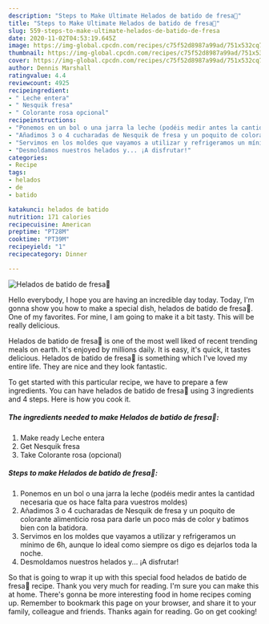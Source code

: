 ```yaml
---
description: "Steps to Make Ultimate Helados de batido de fresa🍓"
title: "Steps to Make Ultimate Helados de batido de fresa🍓"
slug: 559-steps-to-make-ultimate-helados-de-batido-de-fresa
date: 2020-11-02T04:53:19.645Z
image: https://img-global.cpcdn.com/recipes/c75f52d8987a99ad/751x532cq70/helados-de-batido-de-fresa🍓-foto-principal.jpg
thumbnail: https://img-global.cpcdn.com/recipes/c75f52d8987a99ad/751x532cq70/helados-de-batido-de-fresa🍓-foto-principal.jpg
cover: https://img-global.cpcdn.com/recipes/c75f52d8987a99ad/751x532cq70/helados-de-batido-de-fresa🍓-foto-principal.jpg
author: Dennis Marshall
ratingvalue: 4.4
reviewcount: 4925
recipeingredient:
- " Leche entera"
- " Nesquik fresa"
- " Colorante rosa opcional"
recipeinstructions:
- "Ponemos en un bol o una jarra la leche (podéis medir antes la cantidad necesaria que os hace falta para vuestros moldes)"
- "Añadimos 3 o 4 cucharadas de Nesquik de fresa y un poquito de colorante alimenticio rosa para darle un poco más de color y batimos bien con la batidora."
- "Servimos en los moldes que vayamos a utilizar y refrigeramos un mínimo de 6h, aunque lo ideal como siempre os digo es dejarlos toda la noche."
- "Desmoldamos nuestros helados y... ¡A disfrutar!"
categories:
- Recipe
tags:
- helados
- de
- batido

katakunci: helados de batido 
nutrition: 171 calories
recipecuisine: American
preptime: "PT28M"
cooktime: "PT39M"
recipeyield: "1"
recipecategory: Dinner

---
```



![Helados de batido de fresa🍓](https://img-global.cpcdn.com/recipes/c75f52d8987a99ad/751x532cq70/helados-de-batido-de-fresa🍓-foto-principal.jpg)

Hello everybody, I hope you are having an incredible day today. Today, I'm gonna show you how to make a special dish, helados de batido de fresa🍓. One of my favorites. For mine, I am going to make it a bit tasty. This will be really delicious.

Helados de batido de fresa🍓 is one of the most well liked of recent trending meals on earth. It's enjoyed by millions daily. It is easy, it's quick, it tastes delicious. Helados de batido de fresa🍓 is something which I've loved my entire life. They are nice and they look fantastic.




To get started with this particular recipe, we have to prepare a few ingredients. You can have helados de batido de fresa🍓 using 3 ingredients and 4 steps. Here is how you cook it.

<!--inarticleads1-->

##### The ingredients needed to make Helados de batido de fresa🍓:

1. Make ready  Leche entera
1. Get  Nesquik fresa
1. Take  Colorante rosa (opcional)




<!--inarticleads2-->

##### Steps to make Helados de batido de fresa🍓:

1. Ponemos en un bol o una jarra la leche (podéis medir antes la cantidad necesaria que os hace falta para vuestros moldes)
1. Añadimos 3 o 4 cucharadas de Nesquik de fresa y un poquito de colorante alimenticio rosa para darle un poco más de color y batimos bien con la batidora.
1. Servimos en los moldes que vayamos a utilizar y refrigeramos un mínimo de 6h, aunque lo ideal como siempre os digo es dejarlos toda la noche.
1. Desmoldamos nuestros helados y... ¡A disfrutar!




So that is going to wrap it up with this special food helados de batido de fresa🍓 recipe. Thank you very much for reading. I'm sure you can make this at home. There's gonna be more interesting food in home recipes coming up. Remember to bookmark this page on your browser, and share it to your family, colleague and friends. Thanks again for reading. Go on get cooking!
